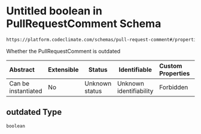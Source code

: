 # Untitled boolean in PullRequestComment Schema

```txt
https://platform.codeclimate.com/schemas/pull-request-comment#/properties/outdated
```

Whether the PullRequestComment is outdated


| Abstract            | Extensible | Status         | Identifiable            | Custom Properties | Additional Properties | Access Restrictions | Defined In                                                                                              |
| :------------------ | ---------- | -------------- | ----------------------- | :---------------- | --------------------- | ------------------- | ------------------------------------------------------------------------------------------------------- |
| Can be instantiated | No         | Unknown status | Unknown identifiability | Forbidden         | Allowed               | none                | [PullRequestComment.schema.json\*](../../schemas/PullRequestComment.schema.json "open original schema") |

## outdated Type

`boolean`
